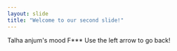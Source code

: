 ```yaml
---
layout: slide
title: "Welcome to our second slide!"
---
```

Talha anjum's mood F***
Use the left arrow to go back!
